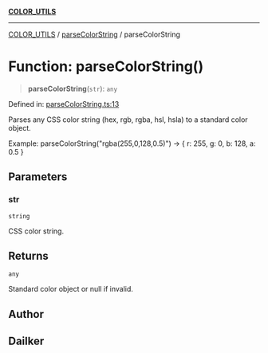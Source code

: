 [**COLOR_UTILS**](../../README.md)

***

[COLOR_UTILS](../../README.md) / [parseColorString](../README.md) / parseColorString

# Function: parseColorString()

> **parseColorString**(`str`): `any`

Defined in: [parseColorString.ts:13](https://github.com/dailker/everyutil/blob/2a1290e25c1270a5e1af64099b97f8d5fc086e59/src/color/parseColorString.ts#L13)

Parses any CSS color string (hex, rgb, rgba, hsl, hsla) to a standard color object.

Example: parseColorString("rgba(255,0,128,0.5)") → { r: 255, g: 0, b: 128, a: 0.5 }

## Parameters

### str

`string`

CSS color string.

## Returns

`any`

Standard color object or null if invalid.

## Author

## Dailker
